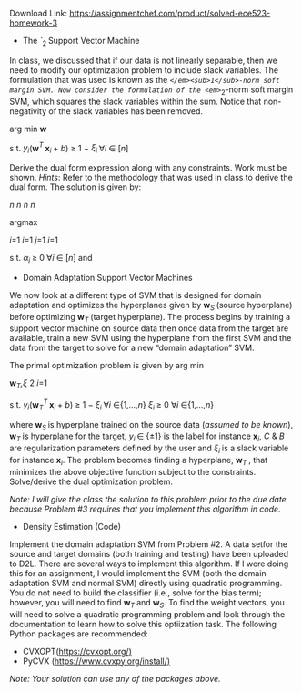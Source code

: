 Download Link: https://assignmentchef.com/product/solved-ece523-homework-3
<br>
<ul>

 <li>The <em>`</em><sub>2 </sub>Support Vector Machine</li>

</ul>

In class, we discussed that if our data is not linearly separable, then we need to modify our optimization problem to include slack variables. The formulation that was used is known as the <em>`</em><sub>1</sub>-norm soft margin SVM. Now consider the formulation of the <em>`</em><sub>2</sub>-norm soft margin SVM, which squares the slack variables within the sum. Notice that non-negativity of the slack variables has been removed.

arg min <strong>w</strong>

s.t. <em>y<sub>i</sub></em>(<strong>w</strong><em><sup>T </sup></em><strong>x</strong><em><sub>i </sub></em>+ <em>b</em>) ≥ 1 − <em>ξ<sub>i                      </sub></em>∀<em>i </em>∈ [<em>n</em>]

Derive the dual form expression along with any constraints. Work must be shown. <em>Hints</em>: Refer to the methodology that was used in class to derive the dual form. The solution is given by:

<em>n                               n         n                                                                         n</em>

argmax

<em>i</em>=1                            <em>i</em>=1 <em>j</em>=1                                                                      <em>i</em>=1

s.t. <em>α<sub>i </sub></em>≥ 0 ∀<em>i </em>∈ [<em>n</em>]         and

<ul>

 <li>Domain Adaptation Support Vector Machines</li>

</ul>

We now look at a different type of SVM that is designed for domain adaptation and optimizes the hyperplanes given by <strong>w</strong><em><sub>S </sub></em>(source hyperplane) before optimizing <strong>w</strong><em><sub>T </sub></em>(target hyperplane). The process begins by training a support vector machine on source data then once data from the target are available, train a new SVM using the hyperplane from the first SVM and the data from the target to solve for a new “domain adaptation” SVM.

The primal optimization problem is given by arg min

<strong>w</strong><em><sub>T</sub></em><em>,ξ                                                         </em>2 <em>i</em>=1

s.t. <em>y<sub>i</sub></em>(<strong>w</strong><em><sub>T</sub><sup>T </sup></em><strong>x</strong><em><sub>i </sub></em>+ <em>b</em>) ≥ 1 − <em>ξ<sub>i </sub></em>∀<em>i </em>∈{1<em>,…,n</em>} <em>ξ<sub>i </sub></em>≥ 0        ∀<em>i </em>∈{1<em>,…,n</em>}

where <strong>w</strong><em><sub>S </sub></em>is hyperplane trained on the source data (<em>assumed to be known</em>), <strong>w</strong><em><sub>T </sub></em>is hyperplane for the target, <em>y<sub>i </sub></em>∈ {±1} is the label for instance <strong>x</strong><em><sub>i</sub></em>, <em>C </em>&amp; <em>B </em>are regularization parameters defined by the user and <em>ξ<sub>i </sub></em>is a slack variable for instance <strong>x</strong><em><sub>i</sub></em>. The problem becomes finding a hyperplane, <strong>w</strong><em><sub>T </sub></em>, that minimizes the above objective function subject to the constraints. Solve/derive the dual optimization problem.

<em>Note: I will give the class the solution to this problem prior to the due date because Problem #3 requires that you implement this algorithm in code.</em>

<ul>

 <li>Density Estimation (Code)</li>

</ul>

Implement the domain adaptation SVM from Problem #2. A data setfor the source and target domains (both training and testing) have been uploaded to D2L. There are several ways to implement this algorithm. If I were doing this for an assignment, I would implement the SVM (both the domain adaptation SVM and normal SVM) directly using quadratic programming. You do not need to build the classifier (i.e., solve for the bias term); however, you will need to find <strong>w</strong><em><sub>T </sub></em>and <strong>w</strong><em><sub>S</sub></em>. To find the weight vectors, you will need to solve a quadratic programming problem and look through the documentation to learn how to solve this optiization task. The following Python packages are recommended:

<ul>

 <li>CVXOPT(<a href="https://cvxopt.org/">https://cvxopt.org/</a><a href="https://cvxopt.org/">)</a></li>

 <li>PyCVX (<a href="https://www.cvxpy.org/install/">https://www.cvxpy.org/install/</a><a href="https://www.cvxpy.org/install/">)</a></li>

</ul>

<em>Note: Your solution can use any of the packages above.</em>